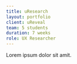 ```yaml
---
title: uResearch
layout: portfolio
client: uReveal
team: 5 students
duration: 7 weeks
role: UX Researcher
---
```


Lorem ipsum dolor sit amit.
